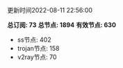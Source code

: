 更新时间2022-08-11 22:56:00

**总订阅: 73**
**总节点: 1894**
**有效节点: 630**
- ss节点: 402
- trojan节点: 158
- v2ray节点: 70
